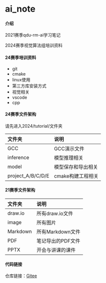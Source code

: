 # ai_note

#### 介绍

2021赛季qdu-rm-ai学习笔记

2024赛季视觉算法组培训资料

#### 24赛季培训资料

- git
- cmake
- linux使用
- 第三方库安装方式
- 视觉相关
- vscode
- cpp

#### 24赛季文件架构

请先进入2024/tutorial/文件夹

| 文件夹 | 说明 |
| :---- | :---- |
| GCC | GCC演示文件 |
| inference | 模型推理相关 |
| model | 模型保存和导出相关 |
| project_A/B/C/D/E|cmake构建工程相关|

#### 21赛季文件架构

| 文件夹 | 说明 |
| :---- | :---- |
| draw.io | 所有draw.io文件 |
| image | 所有图片 |
| Markdown | 所有Markdown文件 |
| PDF | 笔记导出的PDF文件 |
| PPTX | 开会与讲课的课件 |

#### 代码链接

仓库链接：[Gitee](https://gitee.com/qsheeeeen/qdu-rm-ai)
